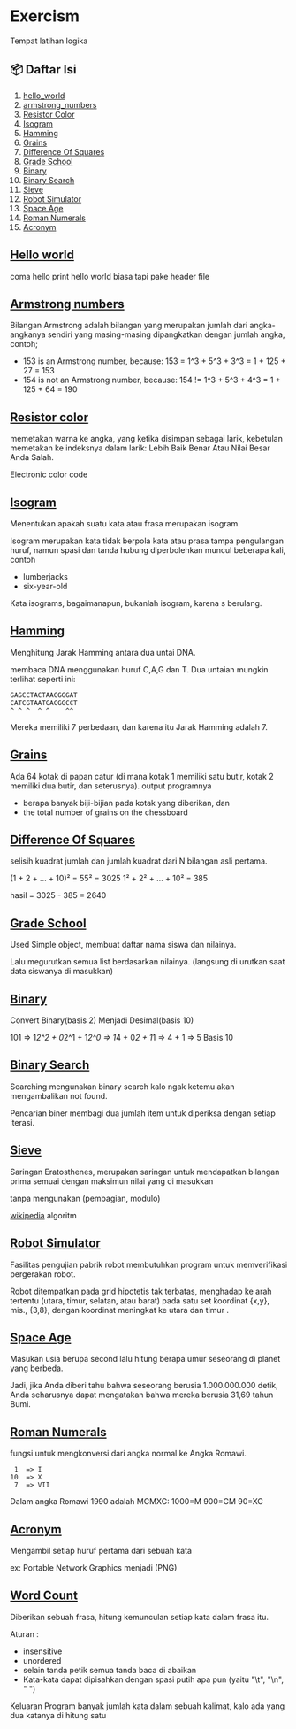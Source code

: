# Exercism

Tempat latihan logika

## 📦 Daftar Isi

1. [hello_world](#hello-world)
2. [armstrong_numbers](#armstrong-numbers)
3. [Resistor Color](#resistor-color)
4. [Isogram](#isogram)
5. [Hamming](#hamming)
6. [Grains](#grains)
7. [Difference Of Squares](#difference-of-squares)
8. [Grade School](#grade-school)
9. [Binary](#binary)
10. [Binary Search](#binary-search)
11. [Sieve](#sieve)
12. [Robot Simulator](#robot-simulator)
13. [Space Age](#space-age)
14. [Roman Numerals](#roman-numerals)
15. [Acronym](#acronym)

## [Hello world](./1/main.c)

coma hello print hello world biasa tapi pake header file

## [Armstrong numbers](./2/main.c)

Bilangan Armstrong adalah bilangan yang merupakan jumlah dari angka-angkanya sendiri yang masing-masing dipangkatkan dengan jumlah angka, contoh;

- 153 is an Armstrong number, because: 153 = 1^3 + 5^3 + 3^3 = 1 + 125 + 27 = 153
- 154 is not an Armstrong number, because: 154 != 1^3 + 5^3 + 4^3 = 1 + 125 + 64 = 190

## [Resistor color](./3/main.c)

memetakan warna ke angka, yang ketika disimpan sebagai larik, kebetulan memetakan ke indeksnya dalam larik: Lebih Baik Benar Atau Nilai Besar Anda Salah.

Electronic color code

## [Isogram](./4/main.c)

Menentukan apakah suatu kata atau frasa merupakan isogram.

Isogram merupakan kata tidak berpola kata atau prasa tampa pengulangan huruf, namun spasi dan tanda hubung diperbolehkan muncul beberapa kali, contoh

- lumberjacks
- six-year-old

Kata isograms, bagaimanapun, bukanlah isogram, karena s berulang.

## [Hamming](./5/main.c)

Menghitung Jarak Hamming antara dua untai DNA.

membaca DNA menggunakan huruf C,A,G dan T. Dua untaian mungkin terlihat seperti ini:

```text
GAGCCTACTAACGGGAT
CATCGTAATGACGGCCT
^ ^ ^  ^ ^    ^^
```

Mereka memiliki 7 perbedaan, dan karena itu Jarak Hamming adalah 7.

## [Grains](./6/main.c)

Ada 64 kotak di papan catur (di mana kotak 1 memiliki satu butir, kotak 2 memiliki dua butir, dan seterusnya). output programnya

- berapa banyak biji-bijian pada kotak yang diberikan, dan
- the total number of grains on the chessboard

## [Difference Of Squares](./7/main.c)

selisih kuadrat jumlah dan jumlah kuadrat dari N bilangan asli pertama.

(1 + 2 + ... + 10)² = 55² = 3025
1² + 2² + ... + 10² = 385

hasil = 3025 - 385 = 2640

## [Grade School](./8/main.c)

Used Simple object, membuat daftar nama siswa dan nilainya.

Lalu megurutkan semua list berdasarkan nilainya. (langsung di urutkan saat data siswanya di masukkan)

## [Binary](./9/main.c)

Convert Binary(basis 2) Menjadi Desimal(basis 10)

101 => 1*2^2 + 0*2^1 + 1*2^0 => 1*4 + 0*2 + 1*1 => 4 + 1 => 5 Basis 10

## [Binary Search](./10/main.c)

Searching mengunakan binary search kalo ngak ketemu akan mengambalikan not found.

Pencarian biner membagi dua jumlah item untuk diperiksa dengan setiap iterasi.

## [Sieve](./11/main.c)

Saringan Eratosthenes, merupakan saringan untuk mendapatkan bilangan prima semuai dengan maksimun nilai yang di masukkan

tanpa mengunakan (pembagian, modulo)

[wikipedia](https://en.wikipedia.org/wiki/Sieve_of_Eratosthenes) algoritm

## [Robot Simulator](./12/main.c)

Fasilitas pengujian pabrik robot membutuhkan program untuk memverifikasi pergerakan robot.

Robot ditempatkan pada grid hipotetis tak terbatas, menghadap ke arah tertentu (utara, timur, selatan, atau barat) pada satu set koordinat {x,y}, mis., {3,8}, dengan koordinat meningkat ke utara dan timur .

## [Space Age](./13/main.c)

Masukan usia berupa second lalu hitung berapa umur seseorang di planet yang berbeda.

Jadi, jika Anda diberi tahu bahwa seseorang berusia 1.000.000.000 detik, Anda seharusnya dapat mengatakan bahwa mereka berusia 31,69 tahun Bumi.

## [Roman Numerals](./14/main.c)

fungsi untuk mengkonversi dari angka normal ke Angka Romawi.

```text
 1  => I
10  => X
 7  => VII
```

Dalam angka Romawi 1990 adalah MCMXC:
1000=M 900=CM 90=XC

## [Acronym](./15/main.c)

Mengambil setiap huruf pertama dari sebuah kata

ex: Portable Network Graphics menjadi (PNG)

## [Word Count](./16/main.c)

Diberikan sebuah frasa, hitung kemunculan setiap kata dalam frasa itu.

Aturan :

- insensitive
- unordered
- selain tanda petik semua tanda baca di abaikan
- Kata-kata dapat dipisahkan dengan spasi putih apa pun (yaitu "\t", "\n", " ")

Keluaran Program banyak jumlah kata dalam sebuah kalimat, kalo ada yang dua katanya di hitung satu
